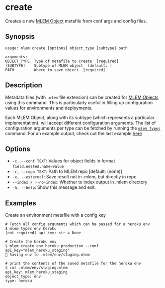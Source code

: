 # create

Creates a new [MLEM Object](/doc/user-guide/basic-concepts#mlem-objects)
metafile from conf args and config files.

## Synopsis

```usage
usage: mlem create [options] object_type [subtype] path

arguments:
OBJECT_TYPE  Type of metafile to create  [required]
[SUBTYPE]    Subtype of MLEM object  [default: ]
PATH         Where to save object  [required]
```

## Description

Metadata files (with `.mlem` file extension) can be created for
[MLEM Objects](/doc/user-guide/basic-concepts#mlem-objects) using this command.
This is particularly useful in filling up configuration values for environments
and deployments.

Each MLEM Object, along with its subtype (which represents a particular
implementation), will accept different configuration arguments. The list of
configuration arguments per type can be fetched by running the
[`mlem types`](/doc/command-reference/types) command. For an example output,
check out the last example [here](/doc/command-reference/types#examples)

## Options

- `-c, --conf TEXT`: Values for object fields in format
  `field.nested.name=value`
- `-r, --repo TEXT`: Path to MLEM repo [default: (none)]
- `-e, --external`: Save result not in .mlem, but directly in repo
- `--index / --no-index`: Whether to index output in .mlem directory
- `-h, --help`: Show this message and exit.

## Examples

Create an environment metafile with a config key

```cli
# Fetch all config arguments which can be passed for a heroku env
$ mlem types env heroku
[not required] api_key: str = None

# Create the heroku env
$ mlem create env heroku production --conf api_key="mlem_heroku_staging"
💾 Saving env to .mlem/env/staging.mlem

# print the contents of the saved metafile for the heroku env
$ cat .mlem/env/staging.mlem
api_key: mlem_heroku_staging
object_type: env
type: heroku
```
